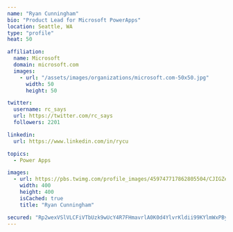 ```yaml
---
name: "Ryan Cunningham"
bio: "Product Lead for Microsoft PowerApps"
location: Seattle, WA
type: "profile"
heat: 50

affiliation:
  name: Microsoft
  domain: microsoft.com
  images:
    - url: "/assets/images/organizations/microsoft.com-50x50.jpg"
      width: 50
      height: 50

twitter:
  username: rc_says
  url: https://twitter.com/rc_says
  followers: 2201

linkedin:
  url: https://www.linkedin.com/in/rycu

topics:
  - Power Apps

images:
  - url: https://pbs.twimg.com/profile_images/459747717862805504/CJIGZejd_400x400.png
    width: 400
    height: 400
    isCached: true
    title: "Ryan Cunningham"

secured: "Rp2wexVSlVLCFiVTbUzk9wUcY4R7FHmavrlA0K0d4YlvrKldii99KYlmWxPByC0eBvq6k/Rzk6jOtuAVBd1ql/hDSzhkunpkF1bRklexw9b6F16AgpItDDN2uuEP2z+DfZ1iFWfSQA9369UMRJ/6VfjbLNmT7qQhxZtTGSX3rq0LUtyDaZdFGYKBemZXmfaYvVfkOPe6XeIG8H+63DDxXwfUhyOlh9WVuvmYMPJ+0inBtiK5eGrUy33i7DG0qStlacDghJX7uOxai/cbL2cHiAM5eE/jDExpwjJ0c5l91oJcjkhRaWjmG33bXt3RA35YDxKm8pBb2a3bpLxxacbNXP3dnlEJqcJeRgD/WRpRjALimWHPgg/XzJblk6rKvLmBsblzDKXtQHoQMGP/LCcC7HuBwHZMBSuVK2qqAk4nqU8=;HkzKwX1VM01VLzPAZqIuWA=="
---
```


